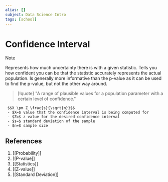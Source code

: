 ```yaml
---
alias: []
subject: Data Science Intro
tags: [school]
---
```

# Confidence Interval

> [!note]
> Represents how much uncertainty there is with a given statistic. Tells you how confident you can be that the statistic accurately represents the actual population.
> Is generally more informative than the p-value as it can be used to find the p-value, but not the other way around.

> [!quote] 
> "A range of plausible values for a population parameter with a certain level of confidence."

```ad-math
 $$X \pm Z \frac{s}{\sqrt{n}}$$
 - $X=$ value that the confidence interval is being computed for
 - $Z=$ z value for the desired confidence interval
 - $s=$ standard deviation of the sample
 - $n=$ sample size
```

## References
1. [[Probability]]
2. [[P-value]]
3. [[Statistics]]
4. [[Z-value]]
5. [[Standard Deviation]]